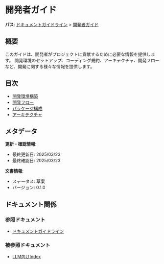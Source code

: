 # 開発者ガイド

**パス**: [ドキュメントガイドライン](../../README.md) > [開発者ガイド](./README.md)

## 概要

このガイドは、開発者がプロジェクトに貢献するために必要な情報を提供します。
開発環境のセットアップ、コーディング規約、アーキテクチャ、開発フローなど、開発に関する様々な情報を提供します。

## 目次

- [開発環境構築](./getting-started/README.md)
- [開発フロー](./development-flow/README.md)
- [パッケージ構成](./packages/README.md)
- [アーキテクチャ](./architecture/README.md)

## メタデータ

**更新・確認情報**:
- 最終更新日: 2025/03/23
- 最終確認日: 2025/03/23

**文書情報**:
- ステータス: 草案
- バージョン: 0.1.0

## ドキュメント関係

### 参照ドキュメント

- [ドキュメントガイドライン](../../README.md)

### 被参照ドキュメント

- [LLM向けIndex](../../rules/ai/index.md)
